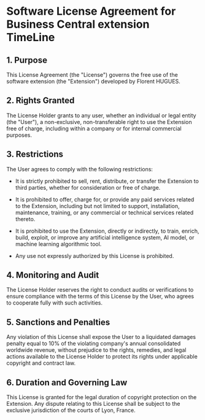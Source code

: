 # Software License Agreement for Business Central extension TimeLine
## 1. Purpose
This License Agreement (the "License") governs the free use of the software extension (the "Extension") developed by Florent HUGUES.

## 2. Rights Granted
The License Holder grants to any user, whether an individual or legal entity (the "User"), a non-exclusive, non-transferable right to use the Extension free of charge, including within a company or for internal commercial purposes.

## 3. Restrictions
The User agrees to comply with the following restrictions:

- It is strictly prohibited to sell, rent, distribute, or transfer the Extension to third parties, whether for consideration or free of charge.

- It is prohibited to offer, charge for, or provide any paid services related to the Extension, including but not limited to support, installation, maintenance, training, or any commercial or technical services related thereto.

- It is prohibited to use the Extension, directly or indirectly, to train, enrich, build, exploit, or improve any artificial intelligence system, AI model, or machine learning algorithmic tool.

- Any use not expressly authorized by this License is prohibited.

## 4. Monitoring and Audit
The License Holder reserves the right to conduct audits or verifications to ensure compliance with the terms of this License by the User, who agrees to cooperate fully with such activities.

## 5. Sanctions and Penalties
Any violation of this License shall expose the User to a liquidated damages penalty equal to 10% of the violating company's annual consolidated worldwide revenue, without prejudice to the rights, remedies, and legal actions available to the License Holder to protect its rights under applicable copyright and contract law.

## 6. Duration and Governing Law
This License is granted for the legal duration of copyright protection on the Extension.
Any dispute relating to this License shall be subject to the exclusive jurisdiction of the courts of Lyon, France.
